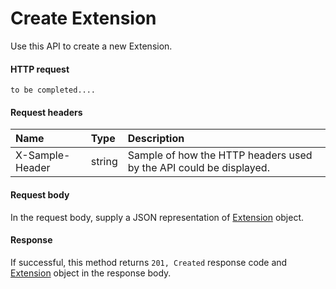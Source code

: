 # Create Extension

Use this API to create a new Extension.
#### HTTP request
```http
to be completed....
```
#### Request headers
| Name       | Type | Description|
|:---------------|:--------|:----------|
| X-Sample-Header  | string  | Sample of how the HTTP headers used by the API could be displayed.|

#### Request body
In the request body, supply a JSON representation of [Extension](../api/extension.md) object.


#### Response
If successful, this method returns `201, Created` response code and [Extension](../resources/extension.md) object in the response body.
